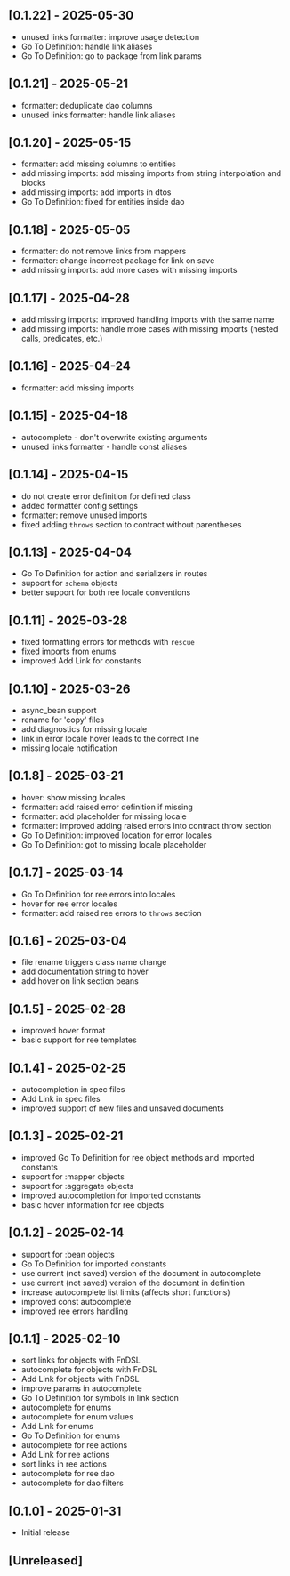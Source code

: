 ## [0.1.22] - 2025-05-30

- unused links formatter: improve usage detection
- Go To Definition: handle link aliases
- Go To Definition: go to package from link params

## [0.1.21] - 2025-05-21

- formatter: deduplicate dao columns
- unused links formatter: handle link aliases

## [0.1.20] - 2025-05-15

- formatter: add missing columns to entities
- add missing imports: add missing imports from string interpolation and blocks
- add missing imports: add imports in dtos
- Go To Definition: fixed for entities inside dao

## [0.1.18] - 2025-05-05

- formatter: do not remove links from mappers
- formatter: change incorrect package for link on save
- add missing imports: add more cases with missing imports

## [0.1.17] - 2025-04-28

- add missing imports: improved handling imports with the same name
- add missing imports: handle more cases with missing imports (nested calls, predicates, etc.)

## [0.1.16] - 2025-04-24

- formatter: add missing imports

## [0.1.15] - 2025-04-18

- autocomplete - don't overwrite existing arguments
- unused links formatter - handle const aliases

## [0.1.14] - 2025-04-15

- do not create error definition for defined class
- added formatter config settings
- formatter: remove unused imports
- fixed adding `throws` section to contract without parentheses

## [0.1.13] - 2025-04-04

- Go To Definition for action and serializers in routes
- support for `schema` objects
- better support for both ree locale conventions

## [0.1.11] - 2025-03-28

- fixed formatting errors for methods with `rescue`
- fixed imports from enums
- improved Add Link for constants

## [0.1.10] - 2025-03-26

- async_bean support
- rename for 'copy' files
- add diagnostics for missing locale
- link in error locale hover leads to the correct line
- missing locale notification

## [0.1.8] - 2025-03-21

- hover: show missing locales
- formatter: add raised error definition if missing
- formatter: add placeholder for missing locale
- formatter: improved adding raised errors into contract throw section
- Go To Definition: improved location for error locales
- Go To Definition: got to missing locale placeholder

## [0.1.7] - 2025-03-14

- Go To Definition for ree errors into locales
- hover for ree error locales
- formatter: add raised ree errors to `throws` section

## [0.1.6] - 2025-03-04

- file rename triggers class name change
- add documentation string to hover
- add hover on link section beans

## [0.1.5] - 2025-02-28

- improved hover format
- basic support for ree templates

## [0.1.4] - 2025-02-25

- autocompletion in spec files
- Add Link in spec files
- improved support of new files and unsaved documents

## [0.1.3] - 2025-02-21

- improved Go To Definition for ree object methods and imported constants
- support for :mapper objects
- support for :aggregate objects
- improved autocompletion for imported constants
- basic hover information for ree objects

## [0.1.2] - 2025-02-14

- support for :bean objects
- Go To Definition for imported constants
- use current (not saved) version of the document in autocomplete
- use current (not saved) version of the document in definition
- increase autocomplete list limits (affects short functions)
- improved const autocomplete
- improved ree errors handling

## [0.1.1] - 2025-02-10

- sort links for objects with FnDSL
- autocomplete for objects with FnDSL
- Add Link for objects with FnDSL
- improve params in autocomplete
- Go To Definition for symbols in link section
- autocomplete for enums
- autocomplete for enum values
- Add Link for enums
- Go To Definition for enums
- autocomplete for ree actions
- Add Link for ree actions
- sort links in ree actions
- autocomplete for ree dao
- autocomplete for dao filters

## [0.1.0] - 2025-01-31

- Initial release

## [Unreleased]
